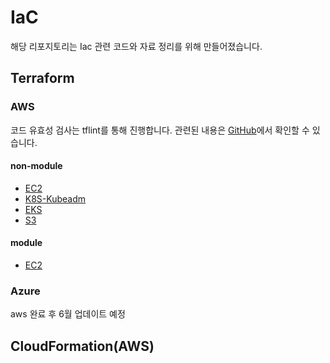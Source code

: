 # IaC <!-- omit in toc -->
해당 리포지토리는 Iac 관련 코드와 자료 정리를 위해 만들어졌습니다.

## Terraform

### AWS

코드 유효성 검사는 tflint를 통해 진행합니다. 관련된 내용은 [GitHub](https://github.com/terraform-linters/tflint)에서 확인할 수 있습니다.
#### non-module
- [EC2](./Terraform/AWS/non-module/ec2/README.md)
- [K8S-Kubeadm](./Terraform/AWS/non-module/ec2_k8s_cluster/README.md)
- [EKS](./Terraform/AWS/non-module/eks-single-cluster/README.md)
- [S3](./Terraform/AWS/non-module/s3/README.md)

#### module
- [EC2]()


### Azure
aws 완료 후 6월 업데이트 예정


## CloudFormation(AWS)

